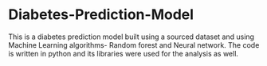 # Diabetes-Prediction-Model
 This is a diabetes prediction model built using a sourced dataset and using Machine Learning algorithms- Random forest and Neural network. The code is written in python and its libraries were used for the analysis as well.

